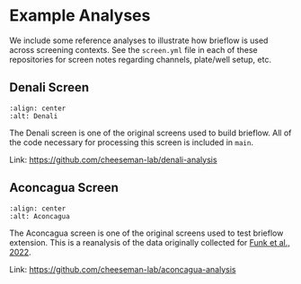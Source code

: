 # Example Analyses

We include some reference analyses to illustrate how brieflow is used across screening contexts.
See the `screen.yml` file in each of these repositories for screen notes regarding channels, plate/well setup, etc.

## Denali Screen

```{image} media/denali.jpg
:align: center
:alt: Denali
```

The Denali screen is one of the original screens used to build brieflow.
All of the code necessary for processing this screen is included in `main`.

Link: https://github.com/cheeseman-lab/denali-analysis

## Aconcagua Screen

```{image} media/aconcagua.jpg
:align: center
:alt: Aconcagua
```

The Aconcagua screen is one of the original screens used to test brieflow extension.
This is a reanalysis of the data originally collected for [Funk et al., 2022](https://doi.org/10.1016/j.cell.2022.10.017).

Link: https://github.com/cheeseman-lab/aconcagua-analysis
